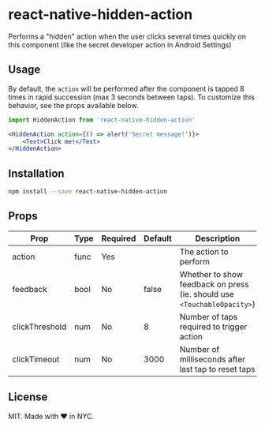 # react-native-hidden-action
Performs a "hidden" action when the user clicks several times quickly on this component (like the secret developer action in Android Settings)

## Usage
By default, the `action` will be performed after the component is tapped 8 times in rapid succession (max 3 seconds between taps). To customize this behavior, see the props available below.

```jsx
import HiddenAction from 'react-native-hidden-action'

<HiddenAction action={() => alert('Secret message!')}>
    <Text>Click me!</Text>
</HiddenAction>
```

## Installation
```bash
npm install --save react-native-hidden-action
```

## Props
Prop            | Type   | Required | Default   | Description
--------------- | ------ | -------- | --------- | -----------
action          | func   | Yes      |           | The action to perform
feedback        | bool   | No       | false     | Whether to show feedback on press (ie. should use `<TouchableOpacity>`)
clickThreshold  | num    | No       | 8         | Number of taps required to trigger action
clickTimeout    | num    | No       | 3000      | Number of milliseconds after last tap to reset taps

## License
MIT.
Made with :hearts: in NYC.

